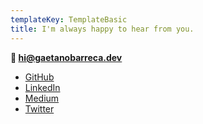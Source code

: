 ```yaml
---
templateKey: TemplateBasic
title: I'm always happy to hear from you.
---
```


**📮 <a href="mailto:hi@gaetanobarreca.dev" target="_blank">hi@gaetanobarreca.dev</a>**

- [GitHub](https://github.com/gaebar)
- [LinkedIn](https://www.linkedin.com/in/gaetanobarreca/)
- [Medium](https://medium.com/@gaetanobarreca)
- [Twitter](https://twitter.com/gaetanobarreca)
